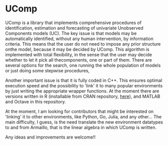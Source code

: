 # UComp
UComp is a library that implements comprehensive procedures of identification, estimation and forecasting of univariate Unobserved Components models (UC). The key issue is that models may be automatically identified, without any human intervention, by information criteria. This means that the user do not need to impose any prior structure onthe model, because it may be decided by UComp. This algorithm is implemented with total flexibility, in the sense that the user may decide whether to let it pick all thecomponents, one or part of them. There are several options for the search, one running the whole population of models or just doing some stepwise procedures,

Another important issue is that it is fully coded in C++. This ensures optimal execution speed and the possibility to 'link' it to many popular environments by just writing the appropriate wrapper functions. At the moment there are versions written in R (installable from CRAN repository, [here](https://cran.r-project.org/web/packages/UComp/index.html)), and MATLAB and Octave in this repository.

At the moment, I am looking for contributors that might be interested on 'linking' it to other environments, like Python, Go, Julia, and any other... The main difficulty, I guess, is the need translate the new environment datatypes to and from Armaillo, that is the linear algebra in which UComp is written. 

Any ideas and improvements are welcome!!
